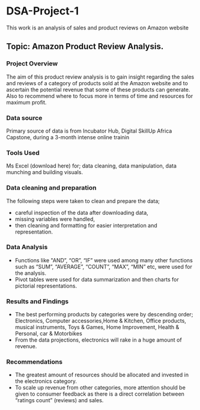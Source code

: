 # DSA-Project-1
This work is an analysis of sales and product reviews on Amazon website

## Topic: Amazon Product Review Analysis.

### Project Overview
The aim of this product review analysis is to gain insight regarding the sales and reviews of a category of products sold at the Amazon website and to ascertain the potential revenue that some of these products can generate. Also to recommend where to focus more in terms of time and resources for maximum profit.

### Data source
Primary source of data is from Incubator Hub, Digital SkillUp Africa Capstone, during a 3-month intense online trainin

### Tools Used
Ms Excel (download here) for; data cleaning, data manipulation, data munching and building visuals.

### Data cleaning and preparation 
The following steps were taken to clean and prepare the data; 
 - careful inspection of the data after downloading data,
 -  missing variables were handled,
 -  then cleaning and formatting for easier interpretation and representation.

### Data Analysis
 - Functions like "AND”, “OR”, “IF” were used among many other functions such as “SUM”, “AVERAGE”, “COUNT”, “MAX”, “MIN” etc, were used for the analysis.
 - Pivot tables were used for data summarization and then charts for pictorial representations.

### Results and Findings
 - The best performing products by categories were by descending order; Electronics, Computer accessories,Home & Kitchen, Office products, musical instruments, Toys & Games, Home Improvement, Health & Personal, car & Motorbikes
 - From the data projections, electronics will rake in a huge amount of revenue.

### Recommendations
 - The greatest amount of resources should be allocated and invested in the electronics category.
 - To scale up revenue from other categories, more attention should be given to consumer feedback as there is a direct correlation between “ratings count” (reviews) and sales.
 


